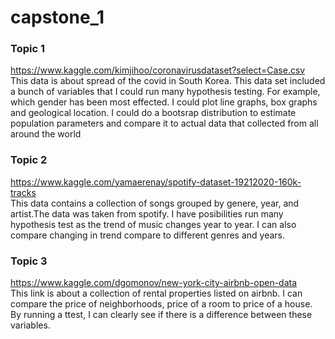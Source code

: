 # capstone_1
### Topic 1
https://www.kaggle.com/kimjihoo/coronavirusdataset?select=Case.csv  
This data is about spread of the covid in South Korea. This data set included a bunch of variables that I could run many hypothesis testing. For example, which gender has been most effected. I could plot line graphs, box graphs and geological location. I could do a bootsrap distribution to estimate population parameters and compare it to actual data that collected from all around the world

### Topic 2

https://www.kaggle.com/yamaerenay/spotify-dataset-19212020-160k-tracks   
This data contains a collection of songs grouped by genere, year, and artist.The data was taken from spotify. I have posibilities run many hypothesis test as the trend of music changes year to year. I can also compare changing in trend compare to different genres and years.

### Topic 3

https://www.kaggle.com/dgomonov/new-york-city-airbnb-open-data  
This link is about a collection of rental properties listed on airbnb. I can compare the price of neighborhoods, price of a room to price of a house. By running a ttest, I can clearly see if there is a difference between these variables.
